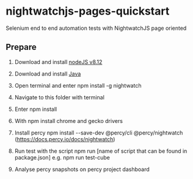 # nightwatchjs-pages-quickstart
Selenium end to end automation tests with NightwatchJS page oriented

## Prepare
1. Download and install [nodeJS v8.12](https://nodejs.org) 
2. Download and install [Java](https://java.com/en/download/) 

1. Open terminal and enter npm install -g nightwatch
2. Navigate to this folder with terminal
3. Enter npm install
4. With npm install chrome and gecko drivers
5. Install percy npm install --save-dev @percy/cli @percy/nightwatch (https://docs.percy.io/docs/nightwatch)
6. Run test with the script npm run [name of script that can be found in package.json] e.g. npm run test-cube
7. Analyse percy snapshots on percy project dashboard 
